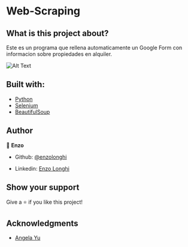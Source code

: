 # Web-Scraping

## What is this project about? 
Este es un programa que rellena automaticamente un Google Form con informacion sobre propiedades en alquiler.

![Alt Text](https://media.giphy.com/media/vFKqnCdLPNOKc/giphy.gif)

## Built with: 

- [Python](https://www.python.org/)
- [Selenium](https://www.selenium.dev/)
- [BeautifulSoup](https://pypi.org/project/beautifulsoup4/)

## Author 

👤 **Enzo**
​

- Github: [@enzolonghi](https://github.com/enzolonghi)

- Linkedin: [Enzo Longhi](https://www.linkedin.com/in/enzolonghi/)


## Show your support

Give a ⭐️ if you like this project!
​

## Acknowledgments

- [Angela Yu](https://gist.github.com/angelabauer)
